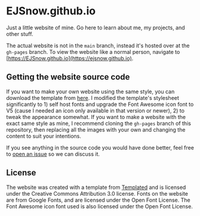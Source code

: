 # EJSnow.github.io
Just a little website of mine. Go here to learn about me, my projects, and other stuff.

The actual website is not in the `main` branch, instead it's hosted over at the `gh-pages` branch. To view the website like a normal person, navigate to [https://EJSnow.github.io](https://ejsnow.github.io).
## Getting the website source code
If you want to make your own website using the same style, you can download the template from [here](https://templated.co/linear). I modified the template's stylesheet significantly to 1) self host fonts and upgrade the Font Awesome icon font to V5 (cause I needed an icon only available in that version or newer), 2) to tweak the appearance somewhat. If you want to make a website with the exact same style as mine, I recommend cloning the `gh-pages` branch of this repository, then replacing all the images with your own and changing the content to suit your intentions.

If you see anything in the source code you would have done better, feel free to [open an issue](https://github.com/EJSnow/EJSnow.github.io/issues) so we can discuss it.
## License
The website was created with a template from [Templated](https://templated.co) and is licensed under the Creative Commons Attribution 3.0 license. Fonts on the website are from Google Fonts, and are licensed under the Open Font License. The Font Awesome icon font used is also licensed under the Open Font License.
